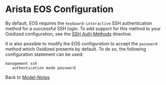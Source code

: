 Arista EOS Configuration
========================

By default, EOS requires the `keyboard-interactive` SSH authentication method for a successful SSH login. To add support for this method to your Oxidized configuration, see the [SSH Auth Methods](../Configuration.md) directive.

It is also possible to modify the EOS configuration to accept the `password` method which Oxidized presents by default. To do so, the following configuration statement can be used:

```text
management ssh
   authentication mode password
```

Back to [Model-Notes](README.md)
